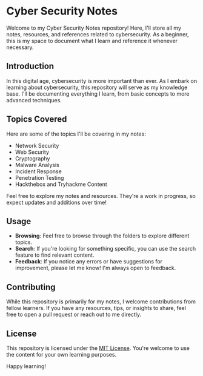 # Cyber Security Notes

Welcome to my Cyber Security Notes repository! Here, I'll store all my notes, resources, and references related to cybersecurity. As a beginner, this is my space to document what I learn and reference it whenever necessary.

## Introduction

In this digital age, cybersecurity is more important than ever. As I embark on learning about cybersecurity, this repository will serve as my knowledge base. I'll be documenting everything I learn, from basic concepts to more advanced techniques.

## Topics Covered

Here are some of the topics I'll be covering in my notes:

- Network Security
- Web Security
- Cryptography
- Malware Analysis
- Incident Response
- Penetration Testing
- Hackthebox and Tryhackme Content

Feel free to explore my notes and resources. They're a work in progress, so expect updates and additions over time!

## Usage

- **Browsing**: Feel free to browse through the folders to explore different topics.
- **Search**: If you're looking for something specific, you can use the search feature to find relevant content.
- **Feedback**: If you notice any errors or have suggestions for improvement, please let me know! I'm always open to feedback.

## Contributing

While this repository is primarily for my notes, I welcome contributions from fellow learners. If you have any resources, tips, or insights to share, feel free to open a pull request or reach out to me directly.

## License

This repository is licensed under the [MIT License](LICENSE). You're welcome to use the content for your own learning purposes.

Happy learning!
